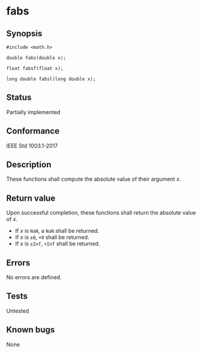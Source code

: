# fabs

## Synopsis

`#include <math.h>`

`double fabs(double x);`

`float fabsf(float x);`

`long double fabsl(long double x);`

## Status

Partially implemented

## Conformance

IEEE Std 1003.1-2017

## Description

These functions shall compute the absolute value of their argument _x_.

## Return value

Upon successful completion, these functions shall return the absolute value of _x_.

* If _x_ is `NaN`, a `NaN` shall be returned.
* If _x_ is `±0`, `+0` shall be returned.
* If _x_ is `±Inf`, `+Inf` shall be returned.

## Errors

No errors are defined.

## Tests

Untested

## Known bugs

None
